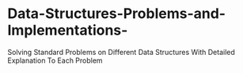 # Data-Structures-Problems-and-Implementations-
Solving Standard Problems on Different Data Structures With Detailed Explanation To Each Problem 
